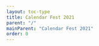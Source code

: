 ```yaml
---
layout: toc-type
title: Calendar Fest 2021
parent: "/"
mainParent: "Calendar Fest 2021"
order: 0
---
```


